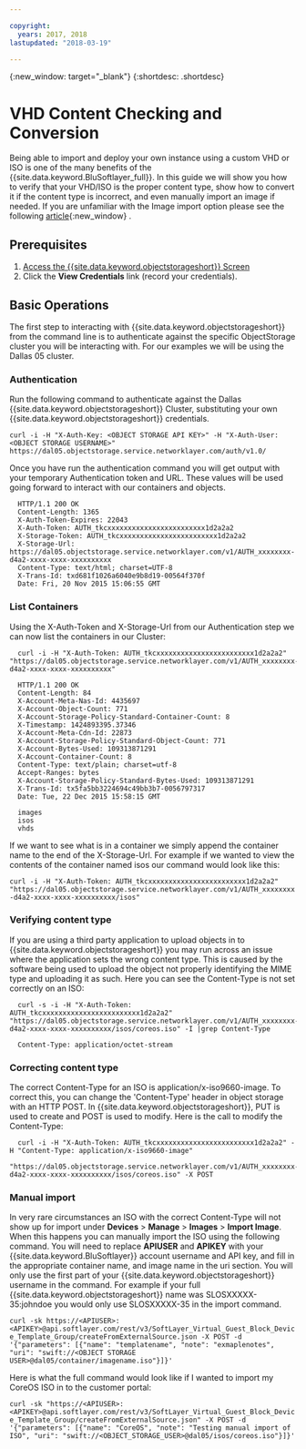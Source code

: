 ```yaml
---

copyright:
  years: 2017, 2018
lastupdated: "2018-03-19"

---
```

{:new_window: target="_blank"}
{:shortdesc: .shortdesc}

# VHD Content Checking and Conversion 

Being able to import and deploy your own instance using a custom VHD or ISO is one of the many benefits of the {{site.data.keyword.BluSoftlayer_full}}. In this guide we will show you how to verify that your VHD/ISO is the proper content type, show how to convert it if the content type is incorrect, and even manually import an image if needed. If you are unfamiliar with the Image import option please see the following [article](../../image-templates/import-image.html){:new_window} .

## Prerequisites

1.  [Access the {{site.data.keyword.objectstorageshort}} Screen](access-object-storage-screen.html)
2.  Click the **View Credentials** link (record your credentials).

## Basic Operations

The first step to interacting with {{site.data.keyword.objectstorageshort}} from the command line is to authenticate against the specific ObjectStorage cluster you will be interacting with. For our examples we will be using the Dallas 05 cluster.

### Authentication

Run the following command to authenticate against the Dallas {{site.data.keyword.objectstorageshort}} Cluster, substituting your own {{site.data.keyword.objectstorageshort}} credentials.

`curl -i -H "X-Auth-Key: <OBJECT STORAGE API KEY>" -H "X-Auth-User: <OBJECT STORAGE USERNAME>" https://dal05.objectstorage.service.networklayer.com/auth/v1.0/`

Once you have run the authentication command you will get output with your temporary Authentication token and URL. These values will be used going forward to interact with our containers and objects.
     
      HTTP/1.1 200 OK
      Content-Length: 1365
      X-Auth-Token-Expires: 22043
      X-Auth-Token: AUTH_tkcxxxxxxxxxxxxxxxxxxxxxxxx1d2a2a2
      X-Storage-Token: AUTH_tkcxxxxxxxxxxxxxxxxxxxxxxxx1d2a2a2
      X-Storage-Url: https://dal05.objectstorage.service.networklayer.com/v1/AUTH_xxxxxxxx-d4a2-xxxx-xxxx-xxxxxxxxxx
      Content-Type: text/html; charset=UTF-8
      X-Trans-Id: txd681f1026a6040e9b8d19-00564f370f
      Date: Fri, 20 Nov 2015 15:06:55 GMT

### List Containers

Using the X-Auth-Token and X-Storage-Url from our Authentication step we can now list the containers in our Cluster:


      curl -i -H "X-Auth-Token: AUTH_tkcxxxxxxxxxxxxxxxxxxxxxxxx1d2a2a2" "https://dal05.objectstorage.service.networklayer.com/v1/AUTH_xxxxxxxx-d4a2-xxxx-xxxx-xxxxxxxxxx"

      HTTP/1.1 200 OK
      Content-Length: 84
      X-Account-Meta-Nas-Id: 4435697
      X-Account-Object-Count: 771
      X-Account-Storage-Policy-Standard-Container-Count: 8
      X-Timestamp: 1424893395.37346
      X-Account-Meta-Cdn-Id: 22873
      X-Account-Storage-Policy-Standard-Object-Count: 771
      X-Account-Bytes-Used: 109313871291
      X-Account-Container-Count: 8
      Content-Type: text/plain; charset=utf-8
      Accept-Ranges: bytes      
      X-Account-Storage-Policy-Standard-Bytes-Used: 109313871291
      X-Trans-Id: tx5fa5bb3224694c49bb3b7-0056797317
      Date: Tue, 22 Dec 2015 15:58:15 GMT
      
      images
      isos
      vhds    

If we want to see what is in a container we simply append the container name to the end of the X-Storage-Url. For example if we wanted to view the contents of the container named isos our command would look like this:

`curl -i -H "X-Auth-Token: AUTH_tkcxxxxxxxxxxxxxxxxxxxxxxxx1d2a2a2" "https://dal05.objectstorage.service.networklayer.com/v1/AUTH_xxxxxxxx-d4a2-xxxx-xxxx-xxxxxxxxxx/isos"`

### Verifying content type

If you are using a third party application to upload objects in to {{site.data.keyword.objectstorageshort}} you may run across an issue where the application sets the wrong content type. This is caused by the software being used to upload the object not properly identifying the MIME type and uploading it as such. Here you can see the Content-Type is not set correctly on an ISO:

      curl -s -i -H "X-Auth-Token: AUTH_tkcxxxxxxxxxxxxxxxxxxxxxxxx1d2a2a2" "https://dal05.objectstorage.service.networklayer.com/v1/AUTH_xxxxxxxx-d4a2-xxxx-xxxx-xxxxxxxxxx/isos/coreos.iso" -I |grep Content-Type
      
      Content-Type: application/octet-stream

### Correcting content type

The correct Content-Type for an ISO is application/x-iso9660-image. To correct this, you can change the 'Content-Type' header in object storage with an HTTP POST. In {{site.data.keyword.objectstorageshort}}, PUT is used to create and POST is used to modify. Here is the call to modify the Content-Type:

      curl -i -H "X-Auth-Token: AUTH_tkcxxxxxxxxxxxxxxxxxxxxxxxx1d2a2a2" -H "Content-Type: application/x-iso9660-image"
      "https://dal05.objectstorage.service.networklayer.com/v1/AUTH_xxxxxxxx-d4a2-xxxx-xxxx-xxxxxxxxxx/isos/coreos.iso" -X POST

### Manual import

In very rare circumstances an ISO with the correct Content-Type will not show up for import under **Devices** > **Manage** > **Images** > **Import Image**. When this happens you can manually import the ISO using the following command. You will need to replace **APIUSER** and **APIKEY** with your {{site.data.keyword.BluSoftlayer}} account username and API key, and fill in the appropriate container name, and image name in the uri section. You will only use the first part of your {{site.data.keyword.objectstorageshort}} username in the command. For example if your full {{site.data.keyword.objectstorageshort}} name was SLOSXXXXX-35:johndoe you would only use SLOSXXXXX-35 in the import command.

`curl -sk https://<APIUSER>:<APIKEY>@api.softlayer.com/rest/v3/SoftLayer_Virtual_Guest_Block_Device_Template_Group/createFromExternalSource.json -X POST -d '{"parameters": [{"name": "templatename", "note": "exmaplenotes", "uri": "swift://<OBJECT STORAGE USER>@dal05/container/imagename.iso"}]}'`

Here is what the full command would look like if I wanted to import my CoreOS ISO in to the customer portal:

`curl -sk "https://<APIUSER>:<APIKEY>@api.softlayer.com/rest/v3/SoftLayer_Virtual_Guest_Block_Device_Template_Group/createFromExternalSource.json" -X POST -d '{"parameters": [{"name": "CoreOS", "note": "Testing manual import of ISO", "uri": "swift://<OBJECT_STORAGE_USER>@dal05/isos/coreos.iso"}]}'`
